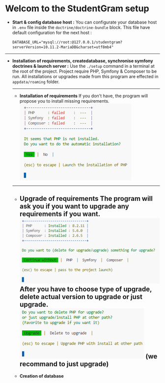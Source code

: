 # Welcom to the StudentGram setup

* **Start & config database host :**
  You can configurate your database host in `.env` file
  inside the `doctrine/doctrine-bundle` block.
  This file have default configuration for the next host :

  ```
  DATABASE_URL="mysql://root:@127.0.0.1/studentgram?serverVersion=10.11.2-MariaDB&charset=utf8mb4"
  ```

---

* **Installation of requirements, createdatabase,
  synchronise symfony doctrines & launch server :**
  Use the `./setup` command in a terminal at the root of the project.
  Project require PHP, Symfony & Composer to be run.
  All installations or upgrades made from this program are effected in `appdata/roaming` folder.

  ---


  * **Installation of requirements**
    If you don't have, the program will propose you to install missing requirements.![setup programm](ressources/img/1.png "installation of requirements")

  ---

  * **Upgrade of requirements**
    The program will ask you if you want to upgrade any requirements if you want.![setup programm](ressources/img/2.png "ask upgrade of requirements")
    After you have to choose type of upgrade, delete actual version to upgrade or just upgrade.![setup programm](ressources/img/3.png "upgrade of requirements")
    (we recommand to just upgrade)
    ------------------------------
  * **Creation of database**
